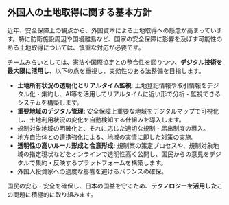 ## 外国人の土地取得に関する基本方針

近年、安全保障上の観点から、外国資本による土地取得への懸念が高まっています。特に防衛施設周辺や国境離島など、国家の安全保障に影響を及ぼす可能性のある土地取得については、慎重な対応が必要です。

チームみらいとしては、憲法や国際協定との整合性を図りつつ、**デジタル技術を最大限に活用し**、以下の点を重視し、実効性のある法整備を目指します。

*   **土地所有状況の透明化とリアルタイム監視:** 土地登記情報や取引情報をデジタル化・集約し、AI等を活用してリアルタイムに近い形で分析・監視できるシステムを構築します。
*   **重要地域のデジタル管理:** 安全保障上重要な地域をデジタルマップで可視化し、土地利用状況の変化を自動検知する仕組みを導入します。
*   規制対象地域の明確化と、それに応じた適切な規制・届出制度の導入。
*   地方自治体との連携強化による、地域の実情に即した対策の実施。
*   **透明性の高いルール形成と合意形成:** 規制案の策定プロセスや、規制対象地域の指定現状などをオンラインで透明性高く公開し、国民からの意見をデジタルで集約・反映するプラットフォームを構築します。
*   外国人投資家への過度な影響を避けるバランスの確保。

国民の安心・安全を確保し、日本の国益を守るため、**テクノロジーを活用した**この問題に積極的に取り組みます。

